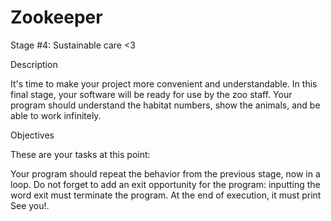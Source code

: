 # Zookeeper
Stage #4: Sustainable care <3

Description

It's time to make your project more convenient and understandable. In this final stage, your software will be ready for use by the zoo staff. Your program should understand the habitat numbers, show the animals, and be able to work infinitely.

Objectives

These are your tasks at this point:

Your program should repeat the behavior from the previous stage, now in a loop.
Do not forget to add an exit opportunity for the program: inputting the word exit must terminate the program.
At the end of execution, it must print See you!.

